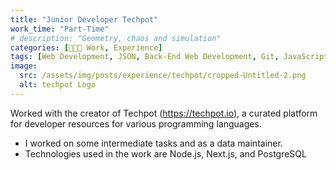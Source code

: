 ```yaml
---
title: "Junior Developer Techpot"
work_time: "Part-Time"
# description: "Geometry, chaos and simulation"
categories: [🧑🏻‍💻 Work, Experience]
tags: [Web Development, JSON, Back-End Web Development, Git, JavaScript, NestJS, Next.js]
image:
  src: /assets/img/posts/experience/techpot/cropped-Untitled-2.png
  alt: techpot Logo
---
```


Worked with the creator of Techpot (<https://techpot.io>), a curated platform for developer resources for various programming languages.

* I worked on some intermediate tasks and as a data maintainer.
* Technologies used in the work are Node.js, Next.js, and PostgreSQL
